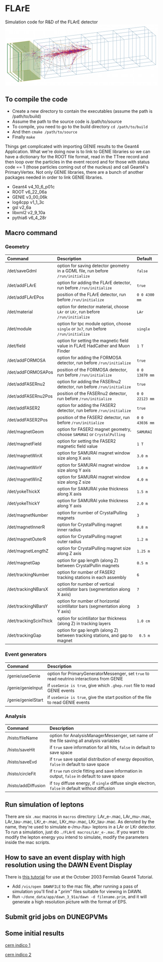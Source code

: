 # FLArE
Simulation code for R&D of the FLArE detector
![nutau evt display](./flare_nutau_evd.jpg)

## To compile the code
* Create a new directory to contain the executables (assume the path is /path/to/build)
* Assume the path to the source code is /path/to/source
* To compile, you need to go to the build directory `cd /path/to/build`
* And then `cmake /path/to/source`
* Finally `make`

Things get complicated with importing GENIE results to the Geant4 Application. What we're doing now is to link to GENIE libraries so we can have a dictionary for the ROOT file format, read in the TTree record and then loop over the particles in the event record and for those with status code == 1 (those particles coming out of the nucleus) and call Geant4's PrimaryVertex. Not only GENIE libraries, there are a bunch of another packages needed in order to link GENIE libraries. 
* Geant4 v4_10_6_p01c
* ROOT v6_22_06a
* GENIE v3_00_06k
* log4cpp v1_1_3c
* gsl v2_6a
* libxml2 v2_9_10a
* pythia6 v6_4_28r

## Macro command
### Geometry
|Command |Description | Default |
|:--|:--|:--|
|/det/saveGdml          | option for saving detector geometry in a GDML file, run before `/run/initialize`     |`false`|
|/det/addFLArE          | option for adding the FLArE detector, run before `/run/initialize`                   |`true`|
|/det/addFLArEPos       | position of the FLArE detector, run before `/run/initialize`                         |`0 0 4300 mm`|
|/det/material          | option for detector material, choose `LAr` or `LKr`, run before `/run/initialize`    |`LAr`|
|/det/module            | option for tpc module option, choose `single` or `3x7`, run before `/run/initialize` |`single`|
|/det/field             | option for setting the magnetic field value in FLArE HadCather and Muon Finder       |`1 T`|
|/det/addFORMOSA        | option for adding the FORMOSA detector, run before `/run/initialize`                 |`true`|
|/det/addFORMOSAPos     | position of the FORMOSA detector, run before `/run/initialize`                       |`0 0 13870 mm`|
|/det/addFASERnu2       | option for adding the FASERnu2 detector, run before `/run/initialize`                |`true`|
|/det/addFASERnu2Pos    | position of the FASERnu2 detector, run before `/run/initialize`                      |`0 0 22123 mm`|
|/det/addFASER2         | option for adding the FASER2 detector, run before `/run/initialize`                  |`true`|
|/det/addFASER2Pos      | position of the FASER2 detector, run before `/run/initialize`                        |`0 0 43036 mm`|
|/det/magnetGeom        | option for FASER2 magnet geometry, choose `SAMURAI` or `CrystalPulling`              |`SAMURAI`|
|/det/magnetField       | option for setting the FASER2 magnetic field value                                   |`1 T`|
|/det/magnetWinX        | option for SAMURAI magnet window size along X axis                                   |`3.0 m`|
|/det/magnetWinY        | option for SAMURAI magnet window size along Y axis                                   |`1.0 m`|
|/det/magnetWinZ        | option for SAMURAI magnet window size along Z size                                   |`4.0 m`|
|/det/yokeThickX        | option for SAMURAI yoke thickness along X axis                                       |`1.5 m`|
|/det/yokeThickY        | option for SAMURAI yoke thickness along Y axis                                       |`2.0 m`|
|/det/magnetNumber      | option for number of CrystalPulling magnets                                          |`3`|
|/det/magnetInnerR      | option for CrystalPulling magnet inner radius                                        |`0.8 m`|
|/det/magnetOuterR      | option for CrystalPulling magnet outer radius                                        |`1.2 m`|
|/det/magnetLengthZ     | option for CrystalPulling magnet size along Z axis                                   |`1.25 m`|
|/det/magnetGap         | option for gap length (along Z) between CrystalPullin magnets                        |`0.5 m`|
|/det/trackingNumber    | option for number of FASER2 tracking stations in each assembly                       |`6`|
|/det/trackingNBarsX    | option for number of vertical scintillator bars (segmentation along X axis)          |`7`|  
|/det/trackingNBarsY    | option for number of horizontal scintillator bars (segmentation along Y axis)        |`3`|
|/det/trackingScinThick | option for scintillator bar thickness (along Z) in tracking layers                   |`1.0 cm`|
|/det/trackingGap       | option for gap length (along Z) between tracking stations, and gap to magnet         |` 0.5 m`|
### Event generators
|Command |Description |
|:--|:--|
|/genie/useGenie     | option for PrimaryGeneratorMessenger, set `true` to read neutrino interactions from GENIE|
|/genie/genieInput   | if `useGenie is true`, give which `.ghep.root` file to read GENIE events|
|/genie/genieIStart  | if `useGenie is true`, give the start position of the file to read GENIE events|
### Analysis
|Command |Description |
|:--|:--|
|/histo/fileName     | option for AnalysisManagerMessenger, set name of the file saving all analysis variables|
|/histo/saveHit      | if `true` save information for all hits, `false` in default to save space|
|/histo/saveEvd      | if `true` save spatial distribution of energy deposition, `false` in default to save space|
|/histo/circleFit    | if `true` run circle fitting and save information in output, `false` in default to save space|
|/histo/addDiffusion | if `toy` diffuse energy, if `single` diffuse single electron, `false` in default without diffusion|

## Run simulation of leptons
There are six `.mac` macros in `macros` directory: LAr_e-.mac, LAr_mu-.mac, LAr_tau-.mac, LKr_e-.mac, LKr_mu-.mac, LKr_tau-.mac.
As denoted by the name, they're used to simulate e-/mu-/tau- leptons in a LAr or LKr detector. To run a simulation, just do `./FLArE macros/LAr_e-.mac`.
If you want to modify the lepton energy you intend to simulate, modify the parameters inside the mac scripts.

## How to save an event display with high resolution using the DAWN Event Display
There is [this tutorial](https://conferences.fnal.gov/g4tutorial/g4cd/Documentation/Visualization/G4DAWNTutorial/G4DAWNTutorial.html) for use at the October 2003 Fermilab Geant4 Tutorial.
* Add `/vis/open DAWNFILE` to the mac file, after running a pass of simulation you'll find a ".prim" files suitable for viewing in DAWN.
* Run `~/dune_data/app/dawn_3_91a/dawn -d filename.prim`, and it will generate a high resolution picture with the format of EPS.


## Submit grid jobs on DUNEGPVMs

## Some initial results

[cern indico 1](https://indico.cern.ch/event/1095064/contributions/4621162/attachments/2349156/4006611/20211118%40FLArEDetectorSimulation.pdf)
 
[cern indico 2](https://indico.cern.ch/event/1250086/#3-status-update-on-flare-simul)

